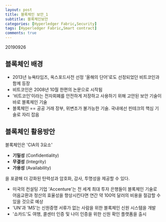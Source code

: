 ```yaml
---
layout: post
title: 블록체인 보안_1
subtitle: 블록체인보안
categories: [Hyperledger Fabric,Security]
tags: [Hyperledger Fabric,Smart contract]
comments: true
---
```


20190926

## 블록체인 배경

- 2013년 뉴욕타임즈, 옥스포드사전 선정 '올해의 단어'로도 선정되었던 비트코인과 함께 등장
- 비트코인은 2008년 10월 한편의 논문으로 시작됨
- '비트코인'이라는 전자회폐를 안전하게 저장하고 사용하기 위해 고안된 보안 기술이 바로 블록체인 기술
- 블록체인 == 공공 거래 장부, 위변조가 불가능한 기술. 국내에선 핀테크의 핵심 기술로 자리 잡음

## 블록체인 활용방안

블록체인은 'CIA의 3요소' 

- **기밀성** (Confidentiality)
- **무결성** (Integrity)
-  **가용성** (Availability)

을 포괄해 더 강화된 탄력성과 암호화, 감사, 투명성을 제공할 수 있다.

- 미국의 컨설팅 기업 'Accenture'는 전 세계 최대 투자 은행들이 블록체인 기술로 어음교환과 정산의 효율성을 향상시킨다면 연간 약 100억 달러의 비용을 절감할 수 있을 것으로 예상
- 'UN'과 'MS'는 신원증명 서류가 없는 사람을 위한 블록체인 신원 시스템을 개발
- '쇼카드'도 여행, 콜센터 인증 및 나이 인증을 위한 신원 확인 플랫폼을 출시